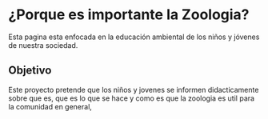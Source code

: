 # ¿Porque es importante la Zoologia? 
Esta pagina esta enfocada en la educación ambiental de los niños y jóvenes de nuestra sociedad.

## Objetivo
Este proyecto pretende que los niños y jovenes se informen didacticamente sobre que es, que es lo que se hace y como es que la zoologia es util para la comunidad en general, 



